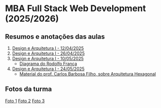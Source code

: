 # MBA Full Stack Web Development (2025/2026)

## Resumos e anotações das aulas

1. [Design e Arquitetura I - 12/04/2025](aulas/01/01-design-e-arquitetura-i.md)
2. [Design e Arquitetura I - 26/04/2025](aulas/02/02-design-e-arquitetura-i.md)
3. [Design e Arquitetura I - 10/05/2025](aulas/03/03-design-e-arquitetura-i.md)
   - [Diagrama do Rodolfo França](aulas/03/diagrama-rodolfo-franca.pdf)
4. [Design e Arquitetura I - 24/05/2025](aulas/04/04-design-e-arquitetura-i.md)
   - [Material do prof. Carlos Barbosa Filho, sobre Arquitetura
     Hexagonal](aulas/04/04-arquitetura-hexagonal-carlos-barbosa-filho-24-05-2025.pdf)

## Fotos da turma

[Foto 1](fotos/foto-1-12-04-2025.jpeg)
[Foto 2](fotos/foto-2-12-04-2025.jpeg)
[Foto 3](fotos/foto-3-12-04-2025.jpeg)
